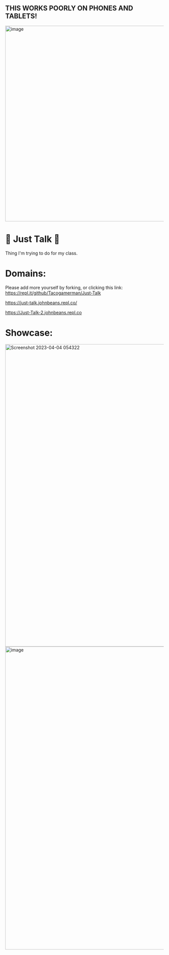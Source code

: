 ## THIS WORKS POORLY ON PHONES AND TABLETS!

<img width="620" alt="image" src="https://user-images.githubusercontent.com/119009502/229353169-a82eca9e-344c-4348-a83d-f5b6d5a9696b.png">


# 💬 Just Talk 💬



Thing I'm trying to do for my class.

# Domains:

Please add more yourself by forking, or clicking this link: https://repl.it/github/Tacogamerman/Just-Talk

https://just-talk.johnbeans.repl.co/ 

https://Just-Talk-2.johnbeans.repl.co

# Showcase:

<img width="958" alt="Screenshot 2023-04-04 054322" src="https://user-images.githubusercontent.com/119009502/229799055-f6e832c2-b96c-426d-858c-b969fcde6a6b.png">

<img width="960" alt="image" src="https://user-images.githubusercontent.com/119009502/229353087-09d6d692-9551-4060-8ee5-0960c6456b75.png">
